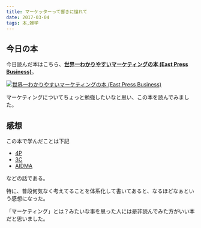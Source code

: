 ```yaml
---
title: マーケッターって響きに憧れて
date: 2017-03-04
tags: 本,雑学
---
```


## 今日の本
今日読んだ本はこちら、<a href="http://amzn.to/2m0B51D" blank="_target"><b>世界一わかりやすいマーケティングの本 (East Press Business)</b></a>。

<a href="http://amzn.to/2m0B51D" blank="_target"><img src="/xushengbo/posts/201703/04.jpg" class="w200 mt20 mb20 m-c d-b" alt="世界一わかりやすいマーケティングの本 (East Press Business)"></a>

マーケティングについてちょっと勉強したいなと思い、この本を読んでみました。

## 感想

この本で学んだことは下記

- [4P](http://jairo.co.jp/keyword/581)
- [3C](https://blog.kairosmarketing.net/marketing-strategy/3c-analysis/)
- [AIDMA](http://www.medi-graph.com/contents/essay/manual/004.html)

などの話である。

特に、普段何気なく考えてることを体系化して書いてあると、なるほどなぁという感想になった。

「マーケティング」とは？みたいな事を思った人には是非読んでみた方がいい本だと思いました。
